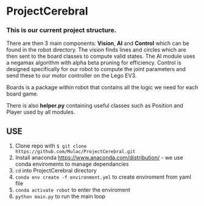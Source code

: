 # ProjectCerebral

### This is our current project structure.

There are then 3 main components: **Vision**, **AI** and **Control** which can be found in the robot directory.
The vision finds lines and circles which are then sent to the board classes to compute valid states.
The AI module uses a negamax algorithm with alpha beta pruning for efficiency.
Control is designed specifically for our robot to compute the joint parameters and send these to our motor controller on the Lego EV3.

Boards is a package within robot that contains all the logic we need for each board game.

There is also **helper.py** containing useful classes such as Position and Player used by all modules.


## USE
 1. Clone repo with `$ git clone https://github.com/Mulac/ProjectCerebral.git`
 2. Install anaconda https://www.anaconda.com/distribution/ - we use conda enviroments to manage dependancies
 3. `cd` into ProjectCerebral directory
 4. `conda env create -f environment.yml` to create enviroment from yaml file
 5. `conda activate robot` to enter the enviroment
 6. `python main.py` to run the main loop

